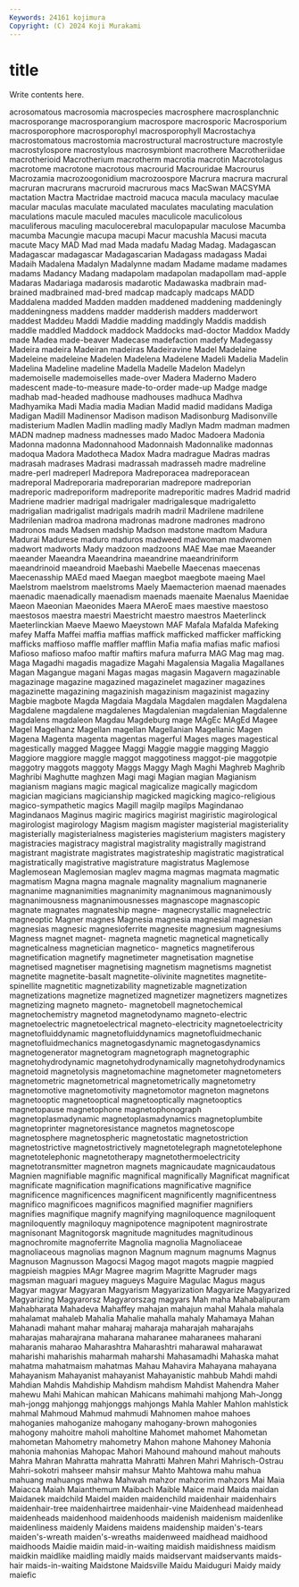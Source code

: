 ```yaml
---
Keywords: 24161 kojimura
Copyright: (C) 2024 Koji Murakami
---
```


# title

Write contents here.



acrosomatous macrosomia macrospecies macrosphere macrosplanchnic macrosporange macrosporangium
macrospore macrosporic Macrosporium macrosporophore macrosporophyl macrosporophyll Macrostachya macrostomatous macrostomia macrostructural
macrostructure macrostyle macrostylospore macrostylous macrosymbiont macrothere Macrotheriidae macrotherioid Macrotherium macrotherm
macrotia macrotin Macrotolagus macrotome macrotone macrotous macrourid Macrouridae Macrourus Macrozamia
macrozoogonidium macrozoospore Macrura macrura macrural macruran macrurans macruroid macrurous macs
MacSwan MACSYMA mactation Mactra Mactridae mactroid macuca macula maculacy maculae
macular maculas maculate maculated maculates maculating maculation maculations macule maculed
macules maculicole maculicolous maculiferous maculing maculocerebral maculopapular maculose Macumba macumba
Macungie macupa macupi Macur macushla Macusi macuta macute Macy MAD
Mad mad Mada madafu Madag Madag. Madagascan Madagascar madagascar Madagascarian
Madagass madagass Madai Madaih Madalena Madalyn Madalynne madam Madame madame
madames madams Madancy Madang madapolam madapolan madapollam mad-apple Madaras Madariaga
madarosis madarotic Madawaska madbrain mad-brained madbrained mad-bred madcap madcaply madcaps
MADD Maddalena madded Madden madden maddened maddening maddeningly maddeningness maddens
madder madderish madders madderwort maddest Maddeu Maddi Maddie madding maddingly
Maddis maddish maddle maddled Maddock maddock Maddocks mad-doctor Maddox Maddy
made Madea made-beaver Madecase madefaction madefy Madegassy Madeira madeira Madeiran
madeiras Madeiravine Madel Madelaine Madeleine madeleine Madelen Madelena Madelene Madeli
Madelia Madelin Madelina Madeline madeline Madella Madelle Madelon Madelyn mademoiselle
mademoiselles made-over Madera Maderno Madero madescent made-to-measure made-to-order made-up Madge
madge madhab mad-headed madhouse madhouses madhuca Madhva Madhyamika Madi Madia
madia Madian Madid madid madidans Madiga Madigan Madill Madinensor Madison
madison Madisonburg Madisonville madisterium Madlen Madlin madling madly Madlyn Madm
madman madmen MADN madnep madness madnesses mado Madoc Madoera Madonia
Madonna madonna Madonnahood Madonnaish Madonnalike madonnas madoqua Madora Madotheca Madox
Madra madrague Madras madras madrasah madrases Madrasi madrassah madrasseh madre
madreline madre-perl madreperl Madrepora Madreporacea madreporacean madreporal Madreporaria madreporarian madrepore
madreporian madreporic madreporiform madreporite madreporitic madres Madrid madrid Madriene madrier
madrigal madrigaler madrigalesque madrigaletto madrigalian madrigalist madrigals madrih madril Madrilene
madrilene Madrilenian madroa madrona madronas madrone madrones madrono madronos mads
Madsen madship Madson madstone madtom Madura Madurai Madurese maduro maduros
madweed madwoman madwomen madwort madworts Mady madzoon madzoons MAE Mae
mae Maeander maeander Maeandra Maeandrina maeandrine maeandriniform maeandrinoid maeandroid Maebashi
Maebelle Maecenas maecenas Maecenasship MAEd maed Maegan maegbot maegbote maeing
Mael Maelstrom maelstrom maelstroms Maely Maemacterion maenad maenades maenadic maenadically
maenadism maenads maenaite Maenalus Maenidae Maeon Maeonian Maeonides Maera MAeroE
maes maestive maestoso maestosos maestra maestri Maestricht maestro maestros Maeterlinck
Maeterlinckian Maeve Maewo Maeystown MAF Mafala Mafalda Mafeking mafey Maffa
Maffei maffia maffias maffick mafficked mafficker mafficking mafficks maffioso maffle
maffler mafflin Mafia mafia mafias mafic mafiosi Mafioso mafioso mafoo
maftir maftirs mafura mafurra MAG Mag mag mag. Maga Magadhi
magadis magadize Magahi Magalensia Magalia Magallanes Magan Magangue magani Magas
magas magasin Magavern magazinable magazinage magazine magazined magazinelet magaziner magazines
magazinette magazining magazinish magazinism magazinist magaziny Magbie magbote Magda Magdaia
Magdala Magdalen magdalen Magdalena Magdalene magdalene magdalenes Magdalenian magdalenian Magdalenne
magdalens magdaleon Magdau Magdeburg mage MAgEc MAgEd Magee Magel Magelhanz
Magellan magellan Magellanian Magellanic Magen Magena Magenta magenta magentas magerful
Mages mages magestical magestically magged Maggee Maggi Maggie maggie magging
Maggio Maggiore maggiore maggle maggot maggotiness maggot-pie maggotpie maggotry maggots
maggoty Maggs Maggy Magh Maghi Maghreb Maghrib Maghribi Maghutte maghzen
Magi magi Magian magian Magianism magianism magians magic magical magicalize
magically magicdom magician magicians magicianship magicked magicking magico-religious magico-sympathetic magics
Magill magilp magilps Magindanao Magindanaos Maginus magiric magirics magirist magiristic
magirological magirologist magirology Magism magism magister magisterial magisteriality magisterially magisterialness
magisteries magisterium magisters magistery magistracies magistracy magistral magistrality magistrally magistrand
magistrant magistrate magistrates magistrateship magistratic magistratical magistratically magistrative magistrature magistratus
Maglemose Maglemosean Maglemosian maglev magma magmas magmata magmatic magmatism Magna
magna magnale magnality magnalium magnanerie magnanime magnanimities magnanimity magnanimous magnanimously
magnanimousness magnanimousnesses magnascope magnascopic magnate magnates magnateship magne- magnecrystallic magnelectric
magneoptic Magner magnes Magnesia magnesia magnesial magnesian magnesias magnesic magnesioferrite
magnesite magnesium magnesiums Magness magnet magnet- magneta magnetic magnetical magnetically
magneticalness magnetician magnetico- magnetics magnetiferous magnetification magnetify magnetimeter magnetisation magnetise
magnetised magnetiser magnetising magnetism magnetisms magnetist magnetite magnetite-basalt magnetite-olivinite magnetites
magnetite-spinellite magnetitic magnetizability magnetizable magnetization magnetizations magnetize magnetized magnetizer magnetizers
magnetizes magnetizing magneto magneto- magnetobell magnetochemical magnetochemistry magnetod magnetodynamo magneto-electric
magnetoelectric magnetoelectrical magneto-electricity magnetoelectricity magnetofluiddynamic magnetofluiddynamics magnetofluidmechanic magnetofluidmechanics magnetogasdynamic magnetogasdynamics
magnetogenerator magnetogram magnetograph magnetographic magnetohydrodynamic magnetohydrodynamically magnetohydrodynamics magnetoid magnetolysis magnetomachine
magnetometer magnetometers magnetometric magnetometrical magnetometrically magnetometry magnetomotive magnetomotivity magnetomotor magneton
magnetons magnetooptic magnetooptical magnetooptically magnetooptics magnetopause magnetophone magnetophonograph magnetoplasmadynamic magnetoplasmadynamics
magnetoplumbite magnetoprinter magnetoresistance magnetos magnetoscope magnetosphere magnetospheric magnetostatic magnetostriction magnetostrictive
magnetostrictively magnetotelegraph magnetotelephone magnetotelephonic magnetotherapy magnetothermoelectricity magnetotransmitter magnetron magnets magnicaudate
magnicaudatous Magnien magnifiable magnific magnifical magnifically Magnificat magnificat magnificate magnification
magnifications magnificative magnifice magnificence magnificences magnificent magnificently magnificentness magnifico magnificoes
magnificos magnified magnifier magnifiers magnifies magnifique magnify magnifying magniloquence magniloquent
magniloquently magniloquy magnipotence magnipotent magnirostrate magnisonant Magnitogorsk magnitude magnitudes magnitudinous
magnochromite magnoferrite Magnolia magnolia Magnoliaceae magnoliaceous magnolias magnon Magnum magnum
magnums Magnus Magnuson Magnusson Magocsi Magog magot magots magpie magpied
magpieish magpies MAgr Magree magrim Magritte Magruder mags magsman maguari
maguey magueys Maguire Magulac Magus magus Magyar magyar Magyaran Magyarism
Magyarization Magyarize Magyarized Magyarizing Magyarorsz Magyarorszag magyars Mah maha Mahabalipuram
Mahabharata Mahadeva Mahaffey mahajan mahajun mahal Mahala mahala mahalamat mahaleb
Mahalia Mahalie mahalla mahaly Mahamaya Mahan Mahanadi mahant mahar maharaj
maharaja maharajah maharajahs maharajas maharajrana maharana maharanee maharanees maharani maharanis
maharao Maharashtra Maharashtri maharawal maharawat maharishi maharishis maharmah maharshi Mahasamadhi
Mahaska mahat mahatma mahatmaism mahatmas Mahau Mahavira Mahayana mahayana Mahayanism
Mahayanist mahayanist Mahayanistic mahbub Mahdi mahdi Mahdian Mahdis Mahdiship Mahdism
mahdism Mahdist Mahendra Maher mahewu Mahi Mahican mahican Mahicans mahimahi
mahjong Mah-Jongg mah-jongg mahjongg mahjonggs mahjongs Mahla Mahler Mahlon mahlstick
mahmal Mahmoud Mahmud mahmudi Mahnomen mahoe mahoes mahoganies mahoganize mahogany
mahogany-brown mahogonies mahogony mahoitre maholi maholtine Mahomet mahomet Mahometan mahometan
Mahometry mahometry Mahon mahone Mahoney Mahonia mahonia mahonias Mahopac Mahori
Mahound mahound mahout mahouts Mahra Mahran Mahratta mahratta Mahratti Mahren
Mahri Mahrisch-Ostrau Mahri-sokotri mahseer mahsir mahsur Mahto Mahtowa mahu mahua
mahuang mahuangs mahwa Mahwah mahzor mahzorim mahzors Mai Maia Maiacca
Maiah Maianthemum Maibach Maible Maice maid Maida maidan Maidanek maidchild
Maidel maiden maidenchild maidenhair maidenhairs maidenhair-tree maidenhairtree maidenhair-vine Maidenhead maidenhead
maidenheads maidenhood maidenhoods maidenish maidenism maidenlike maidenliness maidenly Maidens maidens
maidenship maiden's-tears maiden's-wreath maiden's-wreaths maidenweed maidhead maidhood maidhoods Maidie maidin
maid-in-waiting maidish maidishness maidism maidkin maidlike maidling maidly maids maidservant
maidservants maids-hair maids-in-waiting Maidstone Maidsville Maidu Maiduguri Maidy maidy maiefic
